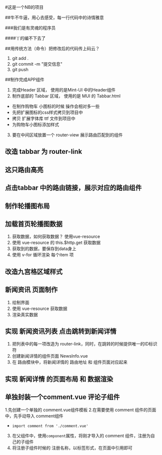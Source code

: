 #这是一个NB的项目

##牛不牛逼，用心去感受，每一行代码中的诗情雅意

###我们是有灵魂的程序员

####丫的编不下去了

##用传统方法（命令）把修改后的代码传上码云？
1. git add .
2. git commit -m "提交信息"
3. git push

##制作完成APP组件
1. 完成Header 区域， 使用的是Mint-UI 中的Header组件
2. 制作底部的 Tabbar 区域， 使用的是 MUI 的 Tabbar.html 
 + 在制作购物车 小图标的时候 操作会相对多一些
 + 先把扩展图标的css样式拷贝到项目中
 + 拷贝 扩展字体库 ttf  文件到项目中
 + 为购物车小图标添加样式

3. 要在中间区域放置一个 router-view 展示路由匹配到的组件

## 改造 tabbar 为 router-link

## 这只路由高亮

## 点击tabbar 中的路由链接，展示对应的路由组件

## 制作轮播图布局

## 加载首页轮播图数据
1. 获取数据，如何获取数据？ 使用vue-resource
2. 使用 vue-resource 的 this.$http.get 获取数据
3. 获取到的数据，要保存到data身上
4. 使用 v-for 循环渲染 每个item 项

## 改造九宫格区域样式

## 新闻资讯 页面制作 
1. 绘制界面
2. 使用 vue-resource 获取数据
3. 渲染真实数据

## 实现 新闻资讯列表 点击跳转到新闻详情
1. 把列表中的每一项改造为 router-link，同时，在跳转的时候提供唯一的ID标识符
2. 创建新闻详情的组件页面 NewsInfo.vue
3. 在 路由模块中，将新闻详情的 路由地址 和 组件页面对应起来

## 实现 新闻详情 的页面布局 和 数据渲染

## 单独封装一个comment.vue 评论子组件
1.先创建一个单独的 comment.vue组件模板
2.在需要使用 comment 组件的页面中，先手动导入 comment组件
 + `import comment from './comment.vue'`
3. 在父组件中，使用`component`属性，将刚才导入的 comment 组件，注册为自己的子组件
4. 将注册子组件时候的 注册名称，以标签形式，在页面中引用即可